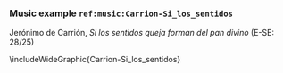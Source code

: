 ### Music example `ref:music:Carrion-Si_los_sentidos`

Jerónimo de Carrión, *Si los sentidos queja forman del pan divino* (E-SE: 28/25)
<!--- mm. -->

\includeWideGraphic{Carrion-Si_los_sentidos}

